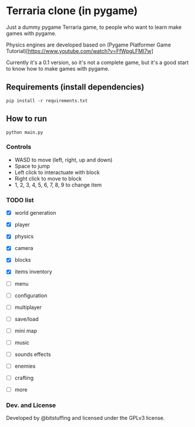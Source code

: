 # Terraria clone (in pygame)

Just a dummy pygame Terraria game, to people who want to learn make games with pygame.

Physics engines are developed based on (Pygame Platformer Game Tutorial)[https://www.youtube.com/watch?v=FfWpgLFMI7w]

Currently it's a 0.1 version, so it's not a complete game, but it's a good start to know how to make games with pygame.

## Requirements (install dependencies)

``` 
pip install -r requirements.txt
```

## How to run

``` 
python main.py 
```

### Controls

- WASD to move (left, right, up and down)
- Space to jump
- Left click to interactuate with block
- Right click to move to block
- 1, 2, 3, 4, 5, 6, 7, 8, 9 to change item

### TODO list

- [x] world generation
- [x] player
- [x] physics
- [x] camera
- [x] blocks
- [x] items inventory
- [ ] menu
- [ ] configuration
- [ ] multiplayer
- [ ] save/load
- [ ] mini map
- [ ] music
- [ ] sounds effects
- [ ] enemies
- [ ] crafting
- [ ] more


### Dev. and License

Developed by @bitstuffing and licensed under the GPLv3 license.
